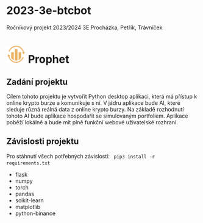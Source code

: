 # 2023-3e-btcbot
Ročníkový projekt 2023/2024 3E Procházka, Petřík, Trávníček  

# <img src="static/img/Logo.png" alt="drawing" style="width:50px;"/>  Prophet

## Zadání projektu
Cílem tohoto projektu je vytvořit Python desktop aplikaci, která má přístup k online krypto burze a komunikuje s ní. V jádru aplikace bude AI, které sleduje různá reálná data z online krypto burzy. Na základě rozhodnutí tohoto AI bude aplikace hospodařit se simulovaným portfoliem. Aplikace poběží lokálně a bude mít plně funkční webové uživatelské rozhraní.

## Závislosti projektu
Pro stáhnutí všech potřebných závislostí:
```  pip3 install -r requirements.txt  ``` 

- flask
- numpy
- torch
- pandas
- scikit-learn
- matplotlib
- python-binance
